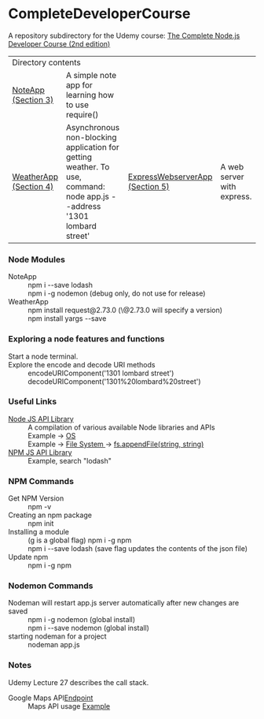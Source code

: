 # CompleteDeveloperCourse
A repository subdirectory for the Udemy course: <a href="https://www.udemy.com/the-complete-nodejs-developer-course-2/learn/v4/overview">The Complete Node.js Developer Course (2nd edition)</a>
<table>
<tr>
<td colspan="2">
Directory contents
</td>
</tr>
<tr>
<td>
<a href="./NoteApp">NoteApp (Section 3)</a>
</td>
<td>
A simple note app for learning how to use require()
</td>
</tr>
<tr>
<td>
<a href="./WeatherApp">WeatherApp (Section 4)</a>
</td>
<td>
Asynchronous non-blocking application for getting weather. To use, command: node app.js --address '1301 lombard street'
</td>
<td>
<a href="./ExpressWebserverApp">ExpressWebserverApp (Section 5)</a>
</td>
<td>
A web server with express.
</td>
</tr>
</table>

<h3>Node Modules</h3>
<dl>
<dt>NoteApp</dt>
<dd>npm i --save lodash</dd>
<dd>npm i -g nodemon  (debug only, do not use for release)</dd>
<dt>WeatherApp</dt>
<dd>npm install request@2.73.0   (\@2.73.0 will specify a version)</dd>
<dd>npm install yargs --save</dd>
</dl>

<h3>Exploring a node features and functions</h3>
<dl>
<dt>Start a node terminal.</dt>
<dt>Explore the encode and decode URI methods</dt>
<dd>encodeURIComponent('1301 lombard street')</dd>
<dd>decodeURIComponent('1301%20lombard%20street')</dd>
</dl>


<h3>Useful Links</h3>
<dl>
<dt><a href="https://nodejs.org/api/">Node JS API Library</a></dt>
<dd>A compilation of various available Node libraries and APIs</dd>
<dd>Example -> <a href="https://nodejs.org/api/os.html">OS</a></dd>
<dd>Example -> <a href="https://nodejs.org/api/fs.html">File System </a>-> <a href="https://nodejs.org/api/fs.html#fs_fs_appendfile_file_data_options_callback">fs.appendFile(string, string)</a></dd>
<dt><a href="https://www.npmjs.com/">NPM JS API Library</a></dt>
<dd>Example, search "lodash"</dd>
</dl>

<h3>NPM Commands</h3>
<dl>
<dt>Get NPM Version</dt>
<dd>npm -v</dd>
<dt>Creating an npm package</dt>
<dd>npm init</dd>
<dt>Installing a module</dt>
<dd>(g is a global flag) npm i -g npm</dd>
<dd>npm i --save lodash  (save flag updates the contents of the json file)</dd>
<dt>Update npm</dt>
<dd>npm i -g npm</dd>
</dl>

<h3>Nodemon Commands</h3>
<dl>
<dt>Nodeman will restart app.js server automatically after new changes are saved</dt>
<dd>npm i -g nodemon (global install)</dd>
<dd>npm i --save nodemon (global install)</dd>
<dt>starting nodeman for a project</dt>
<dd>nodeman app.js</dd>
</dl>

### Notes

Udemy Lecture 27 describes the call stack.


<dl>
<dt>Google Maps API<a href="https://maps.googleapis.com/maps/api/geocode/json">Endpoint</a></dt>
<dd>Maps API usage <a href="https://maps.googleapis.com/maps/api/geocode/json?address=1301%20lombard%20street%20philadelphia">Example</a></dd>
</dl>
